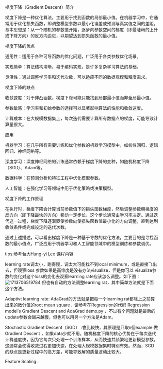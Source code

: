 梯度下降（Gradient Descent）简介

梯度下降是一种优化算法，主要用于找到函数的局部最小值。在机器学习中，它通常用于优化损失函数，即调整模型参数以最小化误差或预测与真实值之间的差距。基本思想是：从一个随机的参数值开始，逐步向参数空间的梯度（即最陡峭的上升或下降方向）的反方向迈进，以期望达到损失函数的最小值。


梯度下降的优点

通用性：适用于各种可导函数的优化问题，广泛用于各类参数优化场景。

实现简单：算法结构清晰，易于编码实现，是许多复杂学习算法的基础。

灵活性：通过调整学习率和迭代次数，可以适应不同的数据规模和精度需求。

梯度下降的缺点

收敛速度：对于非凸函数，梯度下降可能只能找到局部最小值而非全局最小值。

参数敏感：学习率和初始参数的选择可以显著影响算法的性能和收敛速度。

计算成本：在大规模数据集上，每次迭代需要计算所有数据点的梯度，可能导致计算量很大。

应用

机器学习：在几乎所有需要训练和优化参数的机器学习模型中，如线性回归、逻辑回归、神经网络等。

深度学习：深度神经网络的训练通常依赖于梯度下降的变种，如随机梯度下降（SGD）、Adam等。

数据科学：在预测分析和特征工程中优化模型参数。

人工智能：在强化学习等领域中用于优化策略或决策模型。

梯度下降的工作原理

在执行时，梯度下降会计算当前参数值下的损失函数梯度，然后调整参数朝梯度的反方向（即下降最快的方向）移动一定步长，这个步长通常由学习率决定。通过迭代这一过程，梯度下降逐渐驱使参数向使损失函数值最小化的方向调整，直到达到收敛条件或完成设定的迭代次数。

通过上述描述，可以看出梯度下降是一种基于导数的优化方法，主要目的是寻找函数的最小值点，广泛应用于机器学习和人工智能领域中的模型训练和参数调优。

tips:参考台大Hung-yi Lee 课程内容

learning rate调太小，跑得慢，调太大可能找不到local minimum，或是直接飞出去，但观察loss 参数如果是高维度是没有办法visualize，但是你可以 visualize参数的变化对这个loss的变化去观察learning rate应该怎么调整。如下图：
![1713706519784](https://github.com/joycelai140420/MachineLearning/assets/167413809/9ac56635-c15c-4f43-93c3-622e121181b4)
但也有自动的方法调整learning rat，其中简单方法就是下面这个方法。

Adaptivt learning rate: 
AdaGrad的方法就是把每一个learning rat都除上之前算出来的微分值的root mean square，请参考在Regression的代码 Regression model's Gradient Descent and AdaGrad demo.py ，不过有个问题就是最后的update参数会越来越慢，但也可以用另一个方法是Adam。

Stochastic Gradient Descent（SGD） :會比較快，其原理是只取n個example 做Gradient Descent ，如果data少就不用。随机梯度下降的核心优势在于每次迭代计算速度快，因为它每次只处理一个训练样本，从而快速并频繁地更新模型参数。这通常会使得收敛过程更加快速，在处理大规模数据集时特别有效。然而，SGD的缺点是更新过程中的高方差，可能导致解的质量波动比较大。

Feature Scaling :


